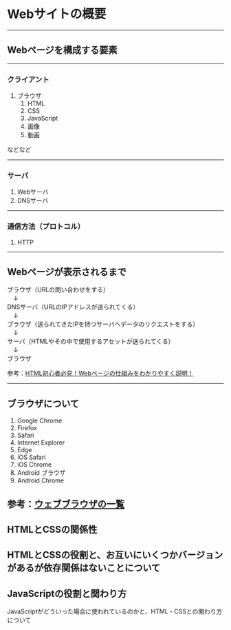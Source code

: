 # Webサイトの概要
---
## Webページを構成する要素
---
### クライアント
1. ブラウザ
	1. HTML
	2. CSS
	3. JavaScript
	4. 画像
	5. 動画

などなど

---
### サーバ
1. Webサーバ
2. DNSサーバ
---
### 通信方法（プロトコル）
1. HTTP
---
## Webページが表示されるまで
ブラウザ（URLの問い合わせをする）  
　↓  
DNSサーバ（URLのIPアドレスが送られてくる）  
　↓  
ブラウザ（送られてきたIPを持つサーバへデータのリクエストをする）  
　↓  
サーバ（HTMLやその中で使用するアセットが送られてくる）  
　↓  
ブラウザ

参考：[HTML初心者必見！Webページの仕組みをわかりやすく説明！](https://blog.codecamp.jp/html_web_base)

---
## ブラウザについて
1. Google Chrome
2. Firefox
3. Safari
4. Internet Explorer
5. Edge
6. iOS Safari
7. iOS Chrome
8. Android ブラウザ
9. Android Chrome

参考：[ウェブブラウザの一覧](https://ja.wikipedia.org/wiki/%E3%82%A6%E3%82%A7%E3%83%96%E3%83%96%E3%83%A9%E3%82%A6%E3%82%B6%E3%81%AE%E4%B8%80%E8%A6%A7)
---
## HTMLとCSSの関係性
HTMLとCSSの役割と、お互いにいくつかバージョンがあるが依存関係はないことについて
---
## JavaScriptの役割と関わり方
JavaScriptがどういった場合に使われているのかと、HTML・CSSとの関わり方について
